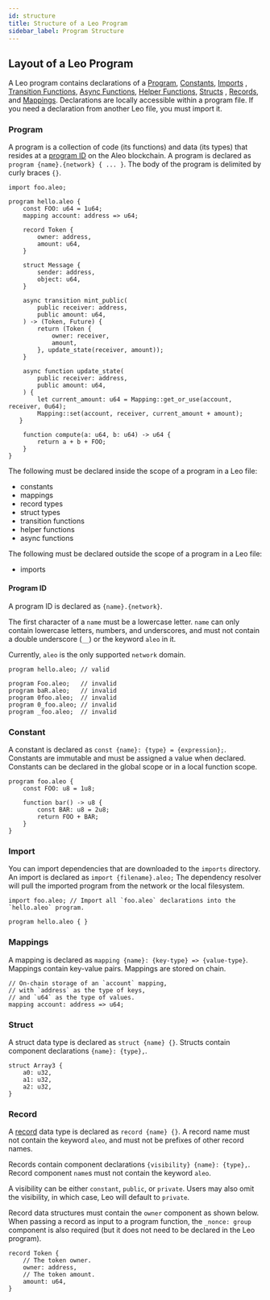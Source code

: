 ```yaml
---
id: structure 
title: Structure of a Leo Program 
sidebar_label: Program Structure
---
```

[general tags]: # (program, constant, import, transition, async_transition, function, async_function, inline, record, struct, mapping)

## Layout of a Leo Program

A Leo program contains declarations of a [Program](#program), [Constants](#constant), [Imports](#import)
, [Transition Functions](#transition-function), [Async Functions](#async-function), [Helper Functions](#helper-function), [Structs](#struct)
, [Records](#record), and [Mappings](#mapping).
Declarations are locally accessible within a program file.
If you need a declaration from another Leo file, you must import it.

### Program 

A program is a collection of code (its functions) and data (its types) that resides at a
[program ID](#program-id) on the Aleo blockchain. A program is declared as `program {name}.{network} { ... }`.
The body of the program is delimited by curly braces `{}`.

```leo
import foo.aleo;

program hello.aleo {
    const FOO: u64 = 1u64;
    mapping account: address => u64;

    record Token {
        owner: address,
        amount: u64,
    }

    struct Message {
        sender: address,
        object: u64,
    }

    async transition mint_public(
        public receiver: address,
        public amount: u64,
    ) -> (Token, Future) {
        return (Token {
            owner: receiver,
            amount,
        }, update_state(receiver, amount));
    }

    async function update_state(
        public receiver: address,
        public amount: u64,
    ) {
        let current_amount: u64 = Mapping::get_or_use(account, receiver, 0u64);
        Mapping::set(account, receiver, current_amount + amount);
   }

    function compute(a: u64, b: u64) -> u64 {
        return a + b + FOO;
    }
}
```

The following must be declared inside the scope of a program in a Leo file:

- constants
- mappings
- record types
- struct types
- transition functions
- helper functions
- async functions

The following must be declared outside the scope of a program in a Leo file:

- imports

#### Program ID

A program ID is declared as `{name}.{network}`.

The first character of a `name` must be a lowercase letter.
`name` can only contain lowercase letters, numbers, and underscores, and must not contain a double underscore (`__`) or the keyword `aleo` in it.

Currently, `aleo` is the only supported `network` domain.

```leo showLineNumbers
program hello.aleo; // valid

program Foo.aleo;   // invalid
program baR.aleo;   // invalid
program 0foo.aleo;  // invalid
program 0_foo.aleo; // invalid
program _foo.aleo;  // invalid
```

### Constant

A constant is declared as `const {name}: {type} = {expression};`.  
Constants are immutable and must be assigned a value when declared.  
Constants can be declared in the global scope or in a local function scope.  

```leo
program foo.aleo {
    const FOO: u8 = 1u8;
    
    function bar() -> u8 {
        const BAR: u8 = 2u8;
        return FOO + BAR;
    }
}
```

### Import

You can import dependencies that are downloaded to the `imports` directory.
An import is declared as `import {filename}.aleo;`
The dependency resolver will pull the imported program from the network or the local filesystem.

```leo showLineNumbers
import foo.aleo; // Import all `foo.aleo` declarations into the `hello.aleo` program.

program hello.aleo { }
```

### Mappings

A mapping is declared as `mapping {name}: {key-type} => {value-type}`.
Mappings contain key-value pairs.
Mappings are stored on chain.

```leo showLineNumbers
// On-chain storage of an `account` mapping,
// with `address` as the type of keys,
// and `u64` as the type of values.
mapping account: address => u64;
```

### Struct

A struct data type is declared as `struct {name} {}`.
Structs contain component declarations `{name}: {type},`.

```leo showLineNumbers
struct Array3 {
    a0: u32,
    a1: u32,
    a2: u32,
}
```

### Record

A [record](https://developer.aleo.org/concepts/fundamentals/records) data type is declared as `record {name} {}`. A record name must not contain the keyword `aleo`, and must not be prefixes of other record names.

Records contain component declarations `{visibility} {name}: {type},`. Record component `name`s must not contain the keyword `aleo`. 

A visibility can be either `constant`, `public`, or `private`.
Users may also omit the visibility, in which case, Leo will default to `private`.

Record data structures must contain the `owner` component as shown below. When passing a record as input to a program function, the `_nonce: group` component is also required (but it does not need to be declared in the Leo program).

```aleo showLineNumbers
record Token {
    // The token owner.
    owner: address,
    // The token amount.
    amount: u64,
}
```